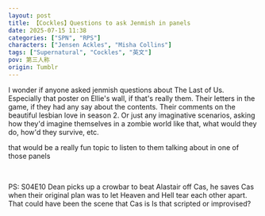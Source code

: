 ```yaml
---
layout: post
title: 【Cockles】Questions to ask Jenmish in panels
date: 2025-07-15 11:38
categories: ["SPN", "RPS"]
characters: ["Jensen Ackles", "Misha Collins"]
tags: ["Supernatural", "Cockles", "英文"]
pov: 第三人称
origin: Tumblr
---
```


I wonder if anyone asked jenmish questions about The Last of Us. Especially that poster on Ellie's wall, if that's really them. Their letters in the game, if they had any say about the contents. Their comments on the beautiful lesbian love in season 2. Or just any imaginative scenarios, asking how they'd imagine themselves in a zombie world like that, what would they do, how'd they survive, etc.

that would be a really fun topic to listen to them talking about in one of those panels

<br>

PS: S04E10 Dean picks up a crowbar to beat Alastair off Cas, he saves Cas when their original plan was to let Heaven and Hell tear each other apart. That could have been the scene that Cas is  Is that scripted or improvised?
